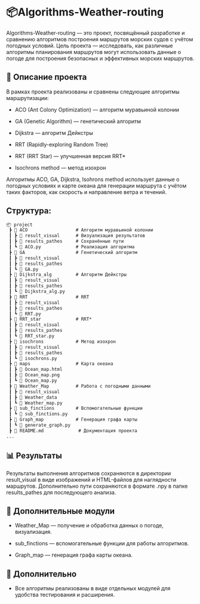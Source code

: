 # 📦Algorithms-Weather-routing

Algorithms-Weather-routing — это проект, посвящённый разработке и сравнению алгоритмов построения маршрутов морских судов с учётом погодных условий.
Цель проекта — исследовать, как различные алгоритмы планирования маршрутов могут использовать данные о погоде для построения безопасных и эффективных морских маршрутов.

## 🌊 Описание проекта
В рамках проекта реализованы и сравнены следующие алгоритмы маршрутизации:

- ACO (Ant Colony Optimization) — алгоритм муравьиной колонии

- GA (Genetic Algorithm) — генетический алгоритм

- Dijkstra — алгоритм Дейкстры

- RRT (Rapidly-exploring Random Tree)

- RRT (RRT Star) — улучшенная версия RRT*

- Isochrons method — метод изохрон

Алгоритмы ACO, GA, Dijkstra, Isohrons method использует данные о погодных условиях и карте океана для генерации маршрута с учётом таких факторов, как скорость и направление ветра и течений.

## Структура:
```markdown
📦 project
 ┣ 📂 ACO                  # Алгоритм муравьиной колонии
 ┃ ┣ 📂 result_visual      # Визуализация результатов
 ┃ ┣ 📂 results_pathes     # Сохранённые пути
 ┃ ┗ 📄 ACO.py             # Реализация алгоритма
 ┣ 📂 GA                   # Генетический алгоритм
 ┃ ┣ 📂 result_visual
 ┃ ┣ 📂 results_pathes
 ┃ ┗ 📄 GA.py
 ┣ 📂 Dijkstra_alg         # Алгоритм Дейкстры
 ┃ ┣ 📂 result_visual
 ┃ ┣ 📂 results_pathes
 ┃ ┗ 📄 Dijkstra_alg.py
 ┣ 📂 RRT                  # RRT
 ┃ ┣ 📂 result_visual
 ┃ ┣ 📂 results_pathes
 ┃ ┗ 📄 RRT.py
 ┣ 📂 RRT_star             # RRT*
 ┃ ┣ 📂 result_visual
 ┃ ┣ 📂 results_pathes
 ┃ ┗ 📄 RRT_star.py
 ┣ 📂 isochrons            # Метод изохрон
 ┃ ┣ 📂 result_visual
 ┃ ┣ 📂 results_pathes
 ┃ ┗ 📄 isochrons.py
 ┣ 📂 maps                 # Карта океана
 ┃ ┣ 📄 Ocean_map.html
 ┃ ┣ 📄 Ocean_map.png
 ┃ ┗ 📄 Ocean_map.py
 ┣ 📂 Weather_Map          # Работа с погодными данными
 ┃ ┣ 📂 result_visual
 ┃ ┣ 📂 Weather_data
 ┃ ┗ 📄 Weather_map.py
 ┣ 📂 sub_finctions        # Вспомогательные функции
 ┃ ┗ 📄 sub_finctions.py
 ┣ 📂 Graph_map            # Генерация графа карты
 ┃ ┗ 📄 generate_graph.py
 ┣ 📄 README.md             # Документация проекта
...
```

## 📊 Результаты
Результаты выполнения алгоритмов сохраняются в директории result_visual в виде изображений и HTML-файлов для наглядности маршрутов.
Дополнительно пути сохраняются в формате .npy в папке results_pathes для последующего анализа.

## 🧩 Дополнительные модули
- Weather_Map — получение и обработка данных о погоде, визуализация.

- sub_finctions — вспомогательные функции для работы алгоритмов.

- Graph_map — генерация графа карты океана.

## 📖 Дополнительно
- Все алгоритмы реализованы в виде отдельных модулей для удобства тестирования и расширения.
